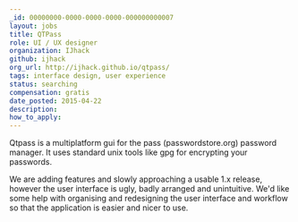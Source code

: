 ```yaml
---
_id: 00000000-0000-0000-0000-000000000007
layout: jobs
title: QTPass
role: UI / UX designer
organization: IJhack
github: ijhack
org_url: http://ijhack.github.io/qtpass/
tags: interface design, user experience
status: searching
compensation: gratis
date_posted: 2015-04-22
description:
how_to_apply:
---
```


Qtpass is a multiplatform gui for the pass (passwordstore.org) password manager. It uses standard unix tools like gpg for encrypting your passwords.

We are adding features and slowly approaching a usable 1.x release, however the user interface is ugly, badly arranged and unintuitive. We'd like some help with organising and redesigning the user interface and workflow so that the application is easier and nicer to use.
